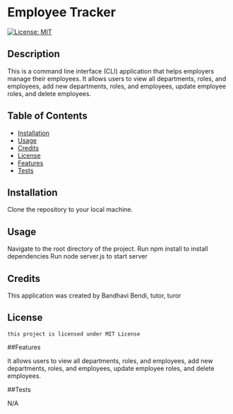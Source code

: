 # Employee Tracker
  [![License: MIT](https://img.shields.io/badge/License-MIT-yellow.svg)](https://opensource.org/licenses/MIT)

  ## Description
  
  This is a command line interface (CLI) application that helps employers manage their employees. It allows users to view all departments, roles, and employees, add new departments, roles, and employees, update employee roles, and delete employees.

  ## Table of Contents
   
  - [Installation](#installation)
  - [Usage](#usage)
  - [Credits](#credits)
  - [License](#license)
  - [Features](#features)
  - [Tests](#tests)

  ## Installation

  Clone the repository to your local machine.

  ## Usage

  Navigate to the root directory of the project.
  Run npm install to install dependencies
  Run node server.js to start server


  ## Credits

  This application was created by Bandhavi Bendi, tutor, turor


  ## License 
    this project is licensed under MIT License

  ##Features
   
   It allows users to view all departments, roles, and employees, add new departments, roles, and employees, update employee roles, and delete employees.

  ##Tests

  N/A



